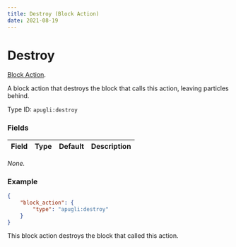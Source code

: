 ```yaml
---
title: Destroy (Block Action)
date: 2021-08-19
---
```


# Destroy

[Block Action](../block_action_types.md).

A block action that destroys the block that calls this action, leaving particles behind.

Type ID: `apugli:destroy`

### Fields

Field  | Type | Default | Description
-------|------|---------|-------------
*None.*


### Example
```json
{
    "block_action": {
        "type": "apugli:destroy"
    }
}
```
This block action destroys the block that called this action.